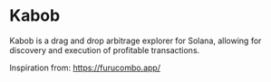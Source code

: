 # Kabob

Kabob is a drag and drop arbitrage explorer for Solana, allowing for discovery and execution of profitable transactions.

Inspiration from: https://furucombo.app/